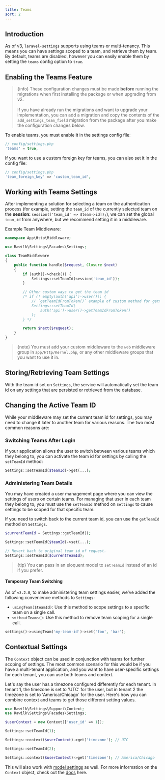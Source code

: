 ```yaml
---
title: Teams
sort: 2
---
```


## Introduction

As of v3, `laravel-settings` supports using teams or multi-tenancy. This means you can have settings scoped to a team, and retrieve them by team.
By default, teams are disabled, however you can easily enable them by setting the `teams` config option to `true`.

## Enabling the Teams Feature

> {info} These configuration changes must be made **before** running the migrations when first installing the package or when upgrading from v2.
> <br><br>
> If you have already run the migrations and want to upgrade your implementation, you can add a migration and copy the contents of the `add_settings_team_field` migration from the package
> after you make the configuration changes below.

To enable teams, you must enable it in the settings config file:

```php
// config/settings.php
'teams' = true,
```

If you want to use a custom foreign key for teams, you can also set it in the config file:

```php
// config/settings.php
'team_foreign_key' => 'custom_team_id',
```

## Working with Teams Settings

After implementing a solution for selecting a team on the authentication process (for example, setting the `team_id`
of the currently selected team on the **session:** `session(['team_id' => $team->id]);`), we can set the global `team_id`
from anywhere, but we recommend setting it in a middleware.

Example Team Middleware:

```php
namespace App\Http\Middleware;

use Rawilk\Settings\Facades\Settings;

class TeamMiddleware
{
    public function handle($request, Closure $next)
    {
        if (auth()->check()) {
            Settings::setTeamId(session('team_id'));
        }

        // Other custom ways to get the team id
        /* if (! empty(auth('api')->user())) {
            // `getTeamIdFromToken()` example of custom method for getting the set team_id
            Settings::setTeamId(
                auth('api')->user()->getTeamIdFromToken()
            );
        } */

        return $next($request);
    }
}
```

> {note} You must add your custom middleware to the `web` middleware group in `app/Http/Kernel.php`, or any other middleware groups
> that you want to use it in.

## Storing/Retrieving Team Settings

With the team id set on `Settings`, the service will automatically set the team id on any settings that are persisted or retrieved from the database.

## Changing the Active Team ID

While your middleware may set the current team id for settings, you may need to change it later to another team for various reasons. The two most common
reasons are:

### Switching Teams After Login

If your application allows the user to switch between various teams which they belong to, you can activate the team id for settings by calling the `setTeamId` method:

```php
Settings::setTeamId($teamId)->get(...);
```

### Administering Team Details

You may have created a user management page where you can view the settings of users on certain teams. For managing that user
in each team they belong to, you must use the `setTeamId` method on `Settings` to cause settings to be scoped
for that specific team.

If you need to switch back to the current team id, you can use the `getTeamId` method on `Settings`.

```php
$currentTeamId = Settings::getTeamId();

Settings::setTeamId($teamId)->set(...);

// Revert back to original team id of request.
Settings::setTeamId($currentTeamId);
```

> {tip} You can pass in an eloquent model to `setTeamId` instead of an id if you prefer.

#### Temporary Team Switching

As of `v3.2.0`, to make administering team settings easier, we've added the following convenience methods to `Settings`:

- `usingTeam($teamId)`: Use this method to scope settings to a specific team on a single call.
- `withoutTeams()`: Use this method to remove team scoping for a single call.

```php
settings()->usingTeam('my-team-id')->set('foo', 'bar');
```

## Contextual Settings

The `Context` object can be used in conjunction with teams for further scoping of settings. The most common scenario for this would be if you have a
multi-tenant application, and you want to have user-specific settings for each tenant, you can use both teams and context.

Let's say the user has a timezone configured differently for each tenant. In tenant 1, the timezone is set to 'UTC' for the user, but in tenant 2
the timezone is set to 'America/Chicago' for the user. Here's how you can combine context and teams to get those different setting values.

```php
use Rawilk\Settings\Support\Context;
use Rawilk\Settings\Facades\Settings;

$userContext = new Context(['user_id' => 1]);

Settings::setTeamId(1);

Settings::context($userContext)->get('timezone'); // UTC

Settings::setTeamId(2);

Settings::context($userContext)->get('timezone'); // America/Chicago
```

This will also work with [model settings](/docs/laravel-settings/{version}/basic-usage/model-settings) as well. For more information on the
`Context` object, check out the [docs](/docs/laravel-settings/{version}/basic-usage/contextual-settings) here.
